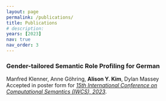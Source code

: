 ```yaml
---
layout: page
permalink: /publications/
title: Publications
# description: 
years: [2023]
nav: true
nav_order: 3
---
```

<!-- _pages/publications.md -->
<div class="publications">


<!-- Gender-tailored Semantic Role Profiling -->
<h3>Gender-tailored Semantic Role Profiling for German</h3>
<p>
	Manfred Klenner, Anne Göhring, <strong>Alison Y. Kim</strong>, Dylan Massey<br>
  Accepted in poster form for <em><a href="https://iwcs2023.loria.fr/selected-papers/">15th International Conference on Computational Semantics (IWCS), 2023</a></em>.
</p>


<!-- {%- for y in page.years %}
  <h2 class="year">{{y}}</h2>
  {% bibliography -f papers -q @*[year={{y}}]* %}
{% endfor %} -->

</div>